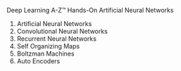 Deep Learning A-Z™ Hands-On Artificial Neural Networks

1) Artificial Neural Networks
2) Convolutional Neural Networks
3) Recurrent Neural Networks
4) Self Organizing Maps
5) Boltzman Machines
6) Auto Encoders
